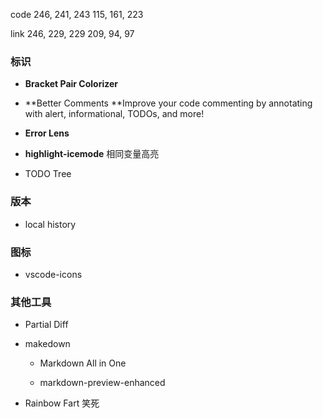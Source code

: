 code
246, 241, 243
115, 161, 223

link
246, 229, 229
209, 94, 97



### 标识

- **Bracket Pair Colorizer**

- **Better Comments
**Improve your code commenting by annotating with alert, informational, TODOs, and more!

- **Error Lens**

- **highlight-icemode**   相同变量高亮

- TODO Tree

### 版本

- local history



### 图标

- vscode-icons

### 其他工具

- Partial Diff

- makedown

  - Markdown All in One

  - markdown-preview-enhanced

- Rainbow Fart   笑死  